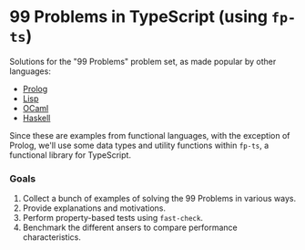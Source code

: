 # 99 Problems in TypeScript (using `fp-ts`)

Solutions for the "99 Problems" problem set, as made popular by other languages:

- [Prolog](https://sites.google.com/site/prologsite/prolog-problems/)
- [Lisp](https://www.ic.unicamp.br/~meidanis/courses/mc336/2006s2/funcional/L-99_Ninety-Nine_Lisp_Problems.html)
- [OCaml](https://ocaml.org/learn/tutorials/99problems.html)
- [Haskell](https://wiki.haskell.org/H-99:_Ninety-Nine_Haskell_Problems)

Since these are examples from functional languages, with the exception of Prolog, we'll use
some data types and utility functions within `fp-ts`, a functional library for TypeScript.

### Goals

1. Collect a bunch of examples of solving the 99 Problems in various ways.
2. Provide explanations and motivations.
3. Perform property-based tests using `fast-check`.
4. Benchmark the different ansers to compare performance characteristics.
